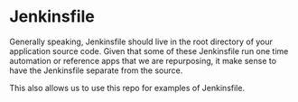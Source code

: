 # Jenkinsfile

Generally speaking, Jenkinsfile should live in the root directory of your application source code. Given that some of these Jenkinsfile run one time automation or reference apps that we are repurposing, it make sense to have the Jenkinsfile separate from the source.

This also allows us to use this repo for examples of Jenkinsfile.